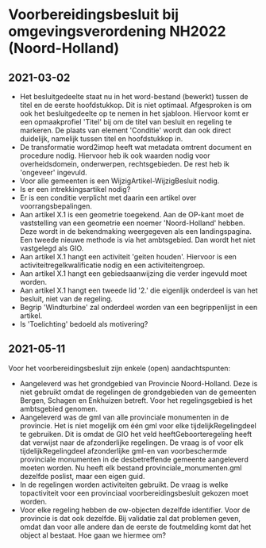 # Voorbereidingsbesluit bij omgevingsverordening NH2022 (Noord-Holland)
## 2021-03-02
- Het besluitgedeelte staat nu in het word-bestand (bewerkt) tussen de titel en de eerste hoofdstukkop. Dit is niet optimaal. Afgesproken is om ook het besluitgedeelte op te nemen in het sjabloon. Hiervoor komt er een opmaakprofiel 'Titel' bij om de titel van besluit en regeling te markeren. De plaats van element 'Conditie' wordt dan ook direct duidelijk, namelijk tussen titel en hoofdstukkop in.
- De transformatie word2imop heeft wat metadata omtrent document en procedure nodig. Hiervoor heb ik ook waarden nodig voor overheidsdomein, onderwerpen, rechtsgebieden. De rest heb ik 'ongeveer' ingevuld.
- Voor alle gemeenten is een WijzigArtikel-WijzigBesluit nodig.
- Is er een intrekkingsartikel nodig?
- Er is een conditie verplicht met daarin een artikel over voorrangsbepalingen.
- Aan artikel X.1 is een geometrie toegekend. Aan de OP-kant moet de vaststelling van een geometrie een noemer 'Noord-Holland' hebben. Deze wordt in de bekendmaking weergegeven als een landingspagina. Een tweede nieuwe methode is via het ambtsgebied. Dan wordt het niet vastgelegd als GIO.
- Aan artikel X.1 hangt een activiteit 'geiten houden'. Hiervoor is een activiteitregelkwalificatie nodig en een activiteitengroep.
- Aan artikel X.1 hangt een gebiedsaanwijzing die verder ingevuld moet worden.
- Aan artikel X.1 hangt een tweede lid '2.' die eigenlijk onderdeel is van het besluit, niet van de regeling.
- Begrip 'Windturbine' zal onderdeel worden van een begrippenlijst in een artikel.
- Is 'Toelichting' bedoeld als motivering?
## 2021-05-11
Voor het voorbereidingsbesluit zijn enkele (open) aandachtspunten:
- Aangeleverd was het grondgebied van Provincie Noord-Holland. Deze is niet gebruikt omdat de regelingen de grondgebieden van de gemeenten Bergen, Schagen en Enkhuizen betreft. Voor het regelingsgebied is het ambtsgebied genomen.
- Aangeleverd was de gml van alle provinciale monumenten in de provincie. Het is niet mogelijk om één gml voor elke tijdelijkRegelingdeel te gebruiken. Dit is omdat de GIO het veld heeftGeboorteregeling heeft dat verwijst naar de afzonderlijke regelingen. De vraag is of voor elk tijdelijkRegelingdeel afzonderlijke gml-en van voorbeschermde provinciale monumenten in de desbetreffende gemeente aangeleverd moeten worden. Nu heeft elk bestand provinciale_monumenten.gml dezelfde poslist, maar een eigen guid.
- In de regelingen worden activiteiten gebruikt. De vraag is welke topactiviteit voor een provinciaal voorbereidingsbesluit gekozen moet worden.
- Voor elke regeling hebben de ow-objecten dezelfde identifier. Voor de provincie is dat ook dezelfde. Bij validatie zal dat problemen geven, omdat dan voor alle andere dan de eerste de foutmelding komt dat het object al bestaat. Hoe gaan we hiermee om?